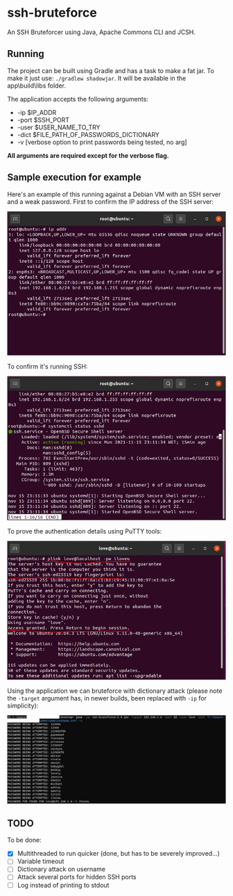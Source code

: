 # ssh-bruteforce
An SSH Bruteforcer using Java, Apache Commons CLI and JCSH.

## Running

The project can be built using Gradle and has a task to make a fat jar.
To make it just use: ```./gradlew shadowjar```. It will be available in the app\build\libs folder.

The application accepts the following arguments:
- -ip $IP_ADDR
- -port $SSH_PORT
- -user $USER_NAME_TO_TRY
- -dict $FILE_PATH_OF_PASSWORDS_DICTIONARY
- -v [verbose option to print passwords being tested, no arg]

**All arguments are required except for the verbose flag.**

## Sample execution for example
Here's an example of this running against a Debian VM with an SSH server and a weak password.
First to confirm the IP address of the SSH server:

![IP address of SSH Server](screenshots/ip_addr.JPG)

To confirm it's running SSH:

![SSH Server status](screenshots/ssh_serv.JPG)

To prove the authentication details using PuTTY tools:

![Proving SSH auth details](screenshots/proof_account.JPG)

Using the application we can bruteforce with dictionary attack (please note the ```-target``` argument has, in newer builds, been replaced with ```-ip``` for simplicity):

![Example run](screenshots/proof_ssh.JPG)

## TODO
To be done:
- [x] Multithreaded to run quicker (done, but has to be severely improved...)
- [ ] Variable timeout
- [ ] Dictionary attack on username
- [ ] Attack several ports for hidden SSH ports
- [ ] Log instead of printing to stdout
